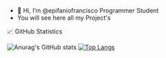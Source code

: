 - 👋 Hi, I’m @epifaniofrancisco
          Programmer
          Student
- You will see here all my Project's

:chart_with_upwards_trend: GitHub Statistics

![Anurag's GitHub stats](https://github-readme-stats.vercel.app/api?username=epifaniofrancisco&theme=react&show_icons=true)
[![Top Langs](https://github-readme-stats.vercel.app/api/top-langs/?username=epifaniofrancisco&layout=compact)](https://github.com/anuraghazra/github-readme-stats)



<!---
epifaniofrancisco/epifaniofrancisco is a ✨ special ✨ repository because its `README.md` (this file) appears on your GitHub profile.
You can click the Preview link to take a look at your changes.
--->
